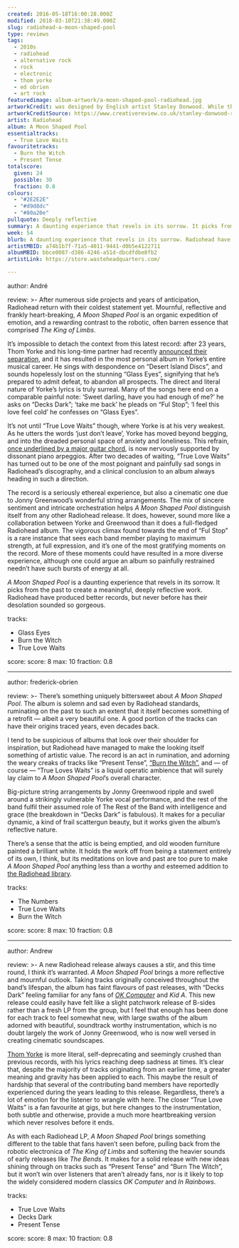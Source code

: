 ```yaml
---
created: 2016-05-18T16:00:28.000Z
modified: 2018-03-10T21:38:49.000Z
slug: radiohead-a-moon-shaped-pool
type: reviews
tags:
  - 2010s
  - radiohead
  - alternative rock
  - rock
  - electronic
  - thom yorke
  - ed obrien
  - art rock
featuredimage: album-artwork/a-moon-shaped-pool-radiohead.jpg
artworkCredit: was designed by English artist Stanley Donwood. While the band was recording, Donwood set up in a nearby barn and had a live feed from the studio play while he worked, the idea being his paintings would be a live response to the music.
artworkCreditSource: https://www.creativereview.co.uk/stanley-donwood-radiohead/
artist: Radiohead
album: A Moon Shaped Pool
essentialtracks:
  - True Love Waits
favouritetracks:
  - Burn the Witch
  - Present Tense
totalscore:
  given: 24
  possible: 30
  fraction: 0.8
colours:
  - "#2E2E2E"
  - "#d9d8dc"
  - "#80a20e"
pullquote: Deeply reflective
summary: A daunting experience that revels in its sorrow. It picks from the past to create a meaningful, deeply reflective work. Radiohead have produced better records, but never before has their desolation sounded so gorgeous.
week: 54
blurb: A daunting experience that revels in its sorrow. Radiohead have produced better records, but never before has their desolation sounded so gorgeous.
artistMBID: a74b1b7f-71a5-4011-9441-d0b5e4122711
albumMBID: bbce0087-d386-4246-a51d-dbcdfdbe8fb2
artistLink: https://store.wasteheadquarters.com/

---
```


author: André

review: >-
  After numerous side projects and years of anticipation, Radiohead return with their coldest statement yet. Mournful, reflective and frankly heart-breaking, *A Moon Shaped Pool* is an organic expedition of emotion, and a rewarding contrast to the robotic, often barren essence that comprised *The King of Limbs*. 
  
  It’s impossible to detach the context from this latest record: after 23 years, Thom Yorke and his long-time partner had recently [announced their separation](http://www.nme.com/news/thom-yorke/87598), and it has resulted in the most personal album in Yorke’s entire musical career. He sings with despondence on “Desert Island Discs”, and sounds hopelessly lost on the stunning “Glass Eyes”, signifying that he’s prepared to admit defeat, to abandon all prospects. The direct and literal nature of Yorke’s lyrics is truly surreal. Many of the songs here end on a comparable painful note: ‘Sweet darling, have you had enough of me?’ he asks on “Decks Dark”; ‘take me back’ he pleads on “Ful Stop”; ‘I feel this love feel cold’ he confesses on “Glass Eyes”. 
  
  It’s not until “True Love Waits” though, where Yorke is at his very weakest. As he utters the words ‘just don’t leave’, Yorke has moved beyond begging, and into the dreaded personal space of anxiety and loneliness. This refrain, [once underlined by a major guitar chord](https://www.youtube.com/watch?v=LsJTaMSx3_8), is now nervously supported by dissonant piano arpeggios. After two decades of waiting, “True Love Waits” has turned out to be one of the most poignant and painfully sad songs in Radiohead’s discography, and a clinical conclusion to an album always heading in such a direction.
  
  The record is a seriously ethereal experience, but also a cinematic one due to Jonny Greenwood’s wonderful string arrangements. The mix of sincere sentiment and intricate orchestration helps *A Moon Shaped Pool* distinguish itself from any other Radiohead release. It does, however, sound more like a collaboration between Yorke and Greenwood than it does a full-fledged Radiohead album. The vigorous climax found towards the end of “Ful Stop” is a rare instance that sees each band member playing to maximum strength, at full expression, and it’s one of the most gratifying moments on the record. More of these moments could have resulted in a more diverse experience, although one could argue an album so painfully restrained needn’t have such bursts of energy at all. 
  
  *A Moon Shaped Pool* is a daunting experience that revels in its sorrow. It picks from the past to create a meaningful, deeply reflective work. Radiohead have produced better records, but never before has their desolation sounded so gorgeous.

tracks:
  - Glass Eyes
  - ­Burn the Witch
  - ­True Love Waits

score:
  score: 8
  max: 10
  fraction: 0.8

---
author: frederick-obrien

review: >-
  There’s something uniquely bittersweet about *A Moon Shaped Pool*. The album is solemn and sad even by Radiohead standards, ruminating on the past to such an extent that it itself becomes something of a retrofit — albeit a very beautiful one. A good portion of the tracks can have their origins traced years, even decades back. 
  
  I tend to be suspicious of albums that look over their shoulder for inspiration, but Radiohead have managed to make the looking itself something of artistic value. The record is an act in rumination, and adorning the weary creaks of tracks like “Present Tense”, [“Burn the Witch”](/articles/new-track-burn-the-witch-radiohead/), and — of course — “True Loves Waits” is a liquid operatic ambience that will surely lay claim to *A Moon Shaped Pool*’s overall character. 
  
  Big-picture string arrangements by Jonny Greenwood ripple and swell around a strikingly vulnerable Yorke vocal performance, and the rest of the band fulfil their assumed role of The Rest of the Band with intelligence and grace (the breakdown in “Decks Dark” is fabulous). It makes for a peculiar dynamic, a kind of frail scattergun beauty, but it works given the album’s reflective nature. 
  
  There’s a sense that the attic is being emptied, and old wooden furniture painted a brilliant white. It holds the work off from being a statement entirely of its own, I think, but its meditations on love and past are too pure to make *A Moon Shaped Pool* anything less than a worthy and esteemed addition to [the Radiohead library](/articles/ranking-radioheads-discography/).

tracks:
  - The Numbers
  - ­True Love Waits
  - ­Burn the Witch

score:
  score: 8
  max: 10
  fraction: 0.8

---
author: Andrew

review: >-
  A new Radiohead release always causes a stir, and this time round, I think it’s warranted. *A Moon Shaped Pool* brings a more reflective and mournful outlook. Taking tracks originally conceived throughout the band’s lifespan, the album has faint flavours of past releases, with “Decks Dark” feeling familiar for any fans of [*OK Computer*](/reviews/radiohead-ok-computer/) and *Kid A*. This new release could easily have felt like a slight patchwork release of B-sides rather than a fresh LP from the group, but I feel that enough has been done for each track to feel somewhat new, with large swaths of the album adorned with beautiful, soundtrack worthy instrumentation, which is no doubt largely the work of Jonny Greenwood, who is now well versed in creating cinematic soundscapes. 
  
  [Thom Yorke](/reviews/thom-yorke-anima/) is more literal, self-deprecating and seemingly crushed than previous records, with his lyrics reaching deep sadness at times. It’s clear that, despite the majority of tracks originating from an earlier time, a greater meaning and gravity has been applied to each. This maybe the result of hardship that several of the contributing band members have reportedly experienced during the years leading to this release. Regardless, there’s a lot of emotion for the listener to wrangle with here. The closer “True Love Waits” is a fan favourite at gigs, but here changes to the instrumentation, both subtle and otherwise, provide a much more heartbreaking version which never resolves before it ends. 
  
  As with each Radiohead LP, *A Moon Shaped Pool* brings something different to the table that fans haven’t seen before, pulling back from the robotic electronica of *The King of Limbs* and softening the heavier sounds of early releases like *The Bends*. It makes for a solid release with new ideas shining through on tracks such as “Present Tense” and “Burn The Witch”, but it won’t win over listeners that aren’t already fans, nor is it likely to top the widely considered modern classics *OK Computer* and *In Rainbows*.

tracks:
  - True Love Waits
  - ­Decks Dark
  - ­Present Tense
  
score:
  score: 8
  max: 10
  fraction: 0.8
